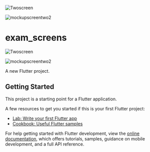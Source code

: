![Twoscreen](https://github.com/user-attachments/assets/1906d25f-05dc-4cb8-9b21-ed5bffd78f63)

![mockupscreentwo2](https://github.com/user-attachments/assets/dee70bc5-d828-42b4-9103-e66e7c03aa43)
# exam_screens
![Twoscreen](https://github.com/user-attachments/assets/1906d25f-05dc-4cb8-9b21-ed5bffd78f63)

![mockupscreentwo2](https://github.com/user-attachments/assets/dee70bc5-d828-42b4-9103-e66e7c03aa43)

A new Flutter project.

## Getting Started

This project is a starting point for a Flutter application.

A few resources to get you started if this is your first Flutter project:

- [Lab: Write your first Flutter app](https://docs.flutter.dev/get-started/codelab)
- [Cookbook: Useful Flutter samples](https://docs.flutter.dev/cookbook)

For help getting started with Flutter development, view the
[online documentation](https://docs.flutter.dev/), which offers tutorials,
samples, guidance on mobile development, and a full API reference.
